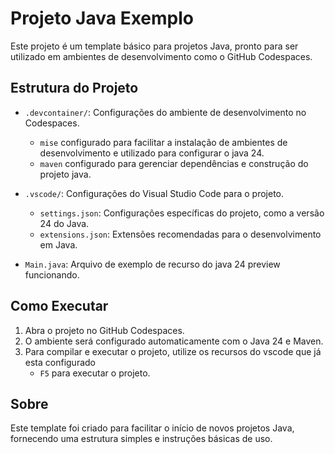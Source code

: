 
# Projeto Java Exemplo

Este projeto é um template básico para projetos Java, pronto para ser utilizado em ambientes de desenvolvimento como o GitHub Codespaces.

## Estrutura do Projeto

- `.devcontainer/`: Configurações do ambiente de desenvolvimento no Codespaces.
  - `mise` configurado para facilitar a instalação de ambientes de desenvolvimento e utilizado para configurar o java 24.
  - `maven` configurado para gerenciar dependências e construção do projeto java.
- `.vscode/`: Configurações do Visual Studio Code para o projeto.
  - `settings.json`: Configurações específicas do projeto, como a versão 24 do Java.
  - `extensions.json`: Extensões recomendadas para o desenvolvimento em Java.

- `Main.java`: Arquivo de exemplo de recurso do java 24 preview funcionando.

## Como Executar

1. Abra o projeto no GitHub Codespaces.
2. O ambiente será configurado automaticamente com o Java 24 e Maven.
3. Para compilar e executar o projeto, utilize os recursos do vscode que já esta configurado
    - `F5` para executar o projeto.

## Sobre

Este template foi criado para facilitar o início de novos projetos Java, fornecendo uma estrutura simples e instruções básicas de uso.
